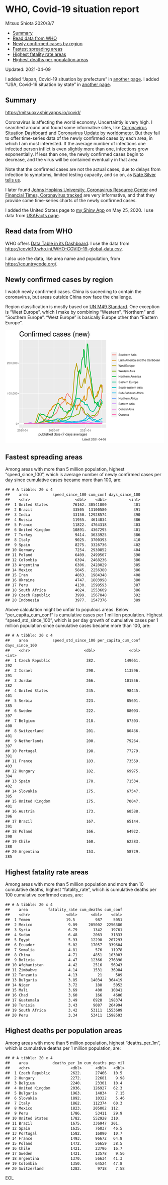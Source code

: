 WHO, Covid-19 situation report
================
Mitsuo Shiota
2020/3/7

-   [Summary](#summary)
-   [Read data from WHO](#read-data-from-who)
-   [Newly confirmed cases by region](#newly-confirmed-cases-by-region)
-   [Fastest spreading areas](#fastest-spreading-areas)
-   [Highest fatality rate areas](#highest-fatality-rate-areas)
-   [Highest deaths per population
    areas](#highest-deaths-per-population-areas)

Updated: 2021-04-09

I added “Japan, Covid-19 situation by prefecture” in [another
page](Japan.md). I added “USA, Covid-19 situation by state” in [another
page](USA.md).

## Summary

<https://mitsuoxv.shinyapps.io/covid/>

Coronavirus is affecting the world economy. Uncertaintiy is very high. I
searched around and found some informative sites, like [Coronavirus
Situation
Dashboard](https://who.maps.arcgis.com/apps/opsdashboard/index.html#/c88e37cfc43b4ed3baf977d77e4a0667)
and [Coronavirus Update by
worldometer](https://www.worldometers.info/coronavirus/). But they fail
to offer time-series data of the newly confirmed cases by each area, in
which I am most interested. If the average number of infections one
infected person inflict is even slightly more than one, infections grow
exponentially. If less than one, the newly confirmed cases begin to
decrease, and the virus will be contained eventually in that area.

Note that the confirmed cases are not the actual cases, due to delays
from infection to symptoms, limited testing capacity, and so on, as
[Nate Silver tells
us](https://fivethirtyeight.com/features/coronavirus-case-counts-are-meaningless/).

I later found [Johns Hopkins University, Coronavirus Resource
Center](https://coronavirus.jhu.edu/) and [Financial Times, Coronavirus
tracked](https://www.ft.com/content/a26fbf7e-48f8-11ea-aeb3-955839e06441)
are very informative, and that they provide some time-series charts of
the newly confirmed cases.

I added the United States page to [my Shiny
App](https://mitsuoxv.shinyapps.io/covid/) on May 25, 2020. I use data
from [USAFacts
page](https://usafacts.org/visualizations/coronavirus-covid-19-spread-map/).

## Read data from WHO

WHO offers [Data Table in its Dashboard](https://covid19.who.int/table).
I use the data from
<https://covid19.who.int/WHO-COVID-19-global-data.csv>.

I also use the data, like area name and population, from
<https://countrycode.org/>.

## Newly confirmed cases by region

I watch newly confirmed cases. China is suceeding to contain the
coronavirus, but areas outside China now face the challenge.

Region classification is mostly based on [UN M49
Standard](https://unstats.un.org/unsd/methodology/m49/). One exception
is “West Europe”, which I make by combining “Western”, “Northern” and
“Southern Europe”. “West Europe” is basically Europe other than “Eastern
Europe”.

![](README_files/figure-gfm/chart-1.png)<!-- -->

## Fastest spreading areas

Among areas with more than 5 million population, highest
“speed\_since\_100”, which is average number of newly confirmed cases
per day since cumulative cases became more than 100, are:

    ## # A tibble: 20 x 4
    ##    area           speed_since_100 cum_conf days_since_100
    ##    <chr>                    <dbl>    <dbl>          <int>
    ##  1 United States           76162. 30541000            401
    ##  2 Brazil                  33505  13100580            391
    ##  3 India                   33150. 12928574            390
    ##  4 Russia                  11955.  4614834            386
    ##  5 France                  11822.  4764318            403
    ##  6 United Kingdom          10891.  4367295            401
    ##  7 Turkey                   9414.  3633925            386
    ##  8 Italy                    9025.  3700393            410
    ##  9 Spain                    8275.  3326736            402
    ## 10 Germany                  7254.  2930852            404
    ## 11 Poland                   6409.  2499507            390
    ## 12 Colombia                 6394.  2468236            386
    ## 13 Argentina                6306.  2428029            385
    ## 14 Mexico                   5845.  2256380            386
    ## 15 Iran                     4863.  1984348            408
    ## 16 Ukraine                  4747.  1803998            380
    ## 17 Peru                     4130.  1598593            387
    ## 18 South Africa             4024.  1553609            386
    ## 19 Czech Republic           3999.  1567848            392
    ## 20 Indonesia                3977.  1547376            389

Above calculation might be unfair to populous areas. Below
“per\_capita\_cum\_conf” is cumulative cases per 1 million population.
Highest “speed\_std\_since\_100”, which is per day growth of cumulative
cases per 1 million population since cumulative cases became more than
100, are:

    ## # A tibble: 20 x 4
    ##    area           speed_std_since_100 per_capita_cum_conf days_since_100
    ##    <chr>                        <dbl>               <dbl>          <int>
    ##  1 Czech Republic                382.             149661.            392
    ##  2 Israel                        290.             113596.            391
    ##  3 Jordan                        266.             101556.            382
    ##  4 United States                 245.              98445.            401
    ##  5 Serbia                        223.              85691.            385
    ##  6 Sweden                        222.              88093.            397
    ##  7 Belgium                       218.              87303.            400
    ##  8 Switzerland                   201.              80436.            401
    ##  9 Netherlands                   200.              79264.            397
    ## 10 Portugal                      198.              77279.            391
    ## 11 France                        183.              73559.            403
    ## 12 Hungary                       182.              69975.            384
    ## 13 Spain                         178.              71534.            402
    ## 14 Slovakia                      175.              67547.            385
    ## 15 United Kingdom                175.              70047.            401
    ## 16 Austria                       173.              68588.            396
    ## 17 Brazil                        167.              65144.            391
    ## 18 Poland                        166.              64922.            390
    ## 19 Chile                         160.              62283.            388
    ## 20 Argentina                     153.              58729.            385

## Highest fatality rate areas

Among areas with more than 5 million population and more than 10
cumulative deaths, highest “fatality\_rate”, which is cumulative deaths
per 100 cumulative confirmed cases, are:

    ## # A tibble: 20 x 4
    ##    area         fatality_rate cum_deaths cum_conf
    ##    <chr>                <dbl>      <dbl>    <dbl>
    ##  1 Yemen                19.5         987     5051
    ##  2 Mexico                9.09     205002  2256380
    ##  3 Syria                 6.79       1342    19761
    ##  4 Sudan                 6.48       2063    31833
    ##  5 Egypt                 5.93      12290   207293
    ##  6 Ecuador               5.02      17057   339604
    ##  7 Somalia               4.81        576    11978
    ##  8 China                 4.71       4851   103003
    ##  9 Bolivia               4.47      12366   276890
    ## 10 Afghanistan           4.42       2516    56943
    ## 11 Zimbabwe              4.14       1531    36984
    ## 12 Tanzania              4.13         21      509
    ## 13 Bulgaria              3.85      14034   364419
    ## 14 Niger                 3.72        188     5052
    ## 15 Mali                  3.69        400    10841
    ## 16 Chad                  3.60        166     4606
    ## 17 Guatemala             3.49       6928   198374
    ## 18 Tunisia               3.43       9087   264994
    ## 19 South Africa          3.42      53111  1553609
    ## 20 Peru                  3.34      53411  1598593

## Highest deaths per population areas

Among areas with more than 5 million population, highest
“deaths\_per\_1m”, which is cumulative deaths per 1 million population,
are:

    ## # A tibble: 20 x 4
    ##    area           deaths_per_1m cum_deaths pop_mil
    ##    <chr>                  <dbl>      <dbl>   <dbl>
    ##  1 Czech Republic         2622.      27466   10.5 
    ##  2 Hungary                2272.      22681    9.98
    ##  3 Belgium                2240.      23301   10.4 
    ##  4 United Kingdom         2036.     126927   62.3 
    ##  5 Bulgaria               1963.      14034    7.15
    ##  6 Slovakia               1892.      10322    5.46
    ##  7 Italy                  1862.     112374   60.3 
    ##  8 Mexico                 1823.     205002  112.  
    ##  9 Peru                   1786.      53411   29.9 
    ## 10 United States          1782.     552928  310.  
    ## 11 Brazil                 1675.     336947  201.  
    ## 12 Spain                  1635.      76037   46.5 
    ## 13 Portugal               1582.      16890   10.7 
    ## 14 France                 1493.      96672   64.8 
    ## 15 Poland                 1472.      56659   38.5 
    ## 16 Chile                  1421.      23796   16.7 
    ## 17 Sweden                 1421.      13578    9.56
    ## 18 Argentina              1370.      56634   41.3 
    ## 19 Colombia               1350.      64524   47.8 
    ## 20 Switzerland            1282.       9718    7.58

EOL
